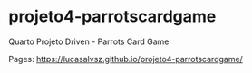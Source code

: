 # projeto4-parrotscardgame
Quarto Projeto Driven - Parrots Card Game

Pages: https://lucasalvsz.github.io/projeto4-parrotscardgame/
